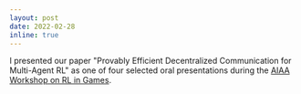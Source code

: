 ```yaml
---
layout: post
date: 2022-02-28
inline: true
---
```


I presented our paper "Provably Efficient Decentralized Communication for Multi-Agent RL" as one of four selected oral presentations during the <a href="http://aaai-rlg.mlanctot.info/">AIAA Workshop on RL in Games</a>.
